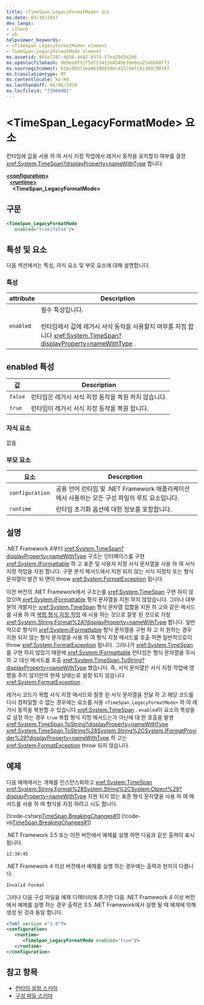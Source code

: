 ```yaml
---
title: <TimeSpan_LegacyFormatMode> 요소
ms.date: 03/30/2017
dev_langs:
- csharp
- vb
helpviewer_keywords:
- <TimeSpan_LegacyFormatMode> element
- TimeSpan_LegacyFormatMode element
ms.assetid: 865e7207-d050-4442-b574-57ea29d5e2d6
ms.openlocfilehash: 9d9eedf52f5d711412e4549e39e6ea23abb68ff3
ms.sourcegitcommit: b16c00371ea06398859ecd157defc81301c9070f
ms.translationtype: MT
ms.contentlocale: ko-KR
ms.lasthandoff: 06/06/2020
ms.locfileid: "73968901"
---
```

# <a name="timespan_legacyformatmode-element"></a>\<TimeSpan_LegacyFormatMode> 요소

런타임에 값을 사용 하 여 서식 지정 작업에서 레거시 동작을 유지할지 여부를 결정 <xref:System.TimeSpan?displayProperty=nameWithType> 합니다.

[**\<configuration>**](../configuration-element.md)\
&nbsp;&nbsp;[**\<runtime>**](runtime-element.md)\
&nbsp;&nbsp;&nbsp;&nbsp;**\<TimeSpan_LegacyFormatMode>**  

## <a name="syntax"></a>구문

```xml
<TimeSpan_LegacyFormatMode
   enabled="true|false"/>
```

## <a name="attributes-and-elements"></a>특성 및 요소

다음 섹션에서는 특성, 자식 요소 및 부모 요소에 대해 설명합니다.

### <a name="attributes"></a>특성

|attribute|Description|
|---------------|-----------------|
|`enabled`|필수 특성입니다.<br /><br /> 런타임에서 값에 레거시 서식 동작을 사용할지 여부를 지정 합니다 <xref:System.TimeSpan?displayProperty=nameWithType> .|

## <a name="enabled-attribute"></a>enabled 특성

|값|Description|
|-----------|-----------------|
|`false`|런타임은 레거시 서식 지정 동작을 복원 하지 않습니다.|
|`true`|런타임이 레거시 서식 지정 동작을 복원 합니다.|

### <a name="child-elements"></a>자식 요소

없음

### <a name="parent-elements"></a>부모 요소

|요소|Description|
|-------------|-----------------|
|`configuration`|공용 언어 런타임 및 .NET Framework 애플리케이션에서 사용하는 모든 구성 파일의 루트 요소입니다.|
|`runtime`|런타임 초기화 옵션에 대한 정보를 포함합니다.|

## <a name="remarks"></a>설명

.NET Framework 4부터 <xref:System.TimeSpan?displayProperty=nameWithType> 구조는 인터페이스를 구현 <xref:System.IFormattable> 하 고 표준 및 사용자 지정 서식 문자열을 사용 하 여 서식 지정 작업을 지원 합니다. 구문 분석 메서드에서 지원 되지 않는 서식 지정자 또는 형식 문자열이 발견 되 면이 throw <xref:System.FormatException> 됩니다.

이전 버전의 .NET Framework에서 구조는를 <xref:System.TimeSpan> 구현 하지 않았으며 <xref:System.IFormattable> 형식 문자열을 지원 하지 않았습니다. 그러나 대부분의 개발자는 <xref:System.TimeSpan> 형식 문자열 집합을 지원 하 고와 같은 메서드를 사용 하 여 [복합 형식 지정 작업](../../../../standard/base-types/composite-formatting.md) 에 사용 하는 것으로 잘못 된 것으로 가정 <xref:System.String.Format%2A?displayProperty=nameWithType> 합니다. 일반적으로 형식이 <xref:System.IFormattable> 형식 문자열을 구현 하 고 지 원하는 경우 지원 되지 않는 형식 문자열을 사용 하 여 형식 지정 메서드를 호출 하면 일반적으로이 throw <xref:System.FormatException> 됩니다. 그러나가 <xref:System.TimeSpan> 를 구현 하지 않았기 때문에 <xref:System.IFormattable> 런타임은 형식 문자열을 무시 하 고 대신 메서드를 호출 <xref:System.TimeSpan.ToString?displayProperty=nameWithType> 했습니다. 즉, 서식 문자열은 서식 지정 작업에 영향을 주지 않지만의 현재 상태는로 설정 되지 않습니다 <xref:System.FormatException> .

레거시 코드가 복합 서식 지정 메서드와 잘못 된 서식 문자열을 전달 하 고 해당 코드를 다시 컴파일할 수 없는 경우에는 요소를 사용 `<TimeSpan_LegacyFormatMode>` 하 여 레거시 동작을 복원할 수 있습니다 <xref:System.TimeSpan> . `enabled`이 요소의 특성을로 설정 하는 경우 `true` 복합 형식 지정 메서드는가 아닌에 대 한 호출을 발생 <xref:System.TimeSpan.ToString?displayProperty=nameWithType> <xref:System.TimeSpan.ToString%28System.String%2CSystem.IFormatProvider%29?displayProperty=nameWithType> 하 고는 <xref:System.FormatException> throw 되지 않습니다.

## <a name="example"></a>예제

다음 예제에서는 개체를 인스턴스화하고 <xref:System.TimeSpan> <xref:System.String.Format%28System.String%2CSystem.Object%29?displayProperty=nameWithType> 지원 되지 않는 표준 형식 문자열을 사용 하 여 메서드를 사용 하 여 형식을 지정 하려고 시도 합니다.

[!code-csharp[TimeSpan.BreakingChanges#1](../../../../../samples/snippets/csharp/VS_Snippets_CLR/timespan.breakingchanges/cs/legacyformatmode1.cs#1)]
[!code-vb[TimeSpan.BreakingChanges#1](../../../../../samples/snippets/visualbasic/VS_Snippets_CLR/timespan.breakingchanges/vb/legacyformatmode1.vb#1)]

.NET Framework 3.5 또는 이전 버전에서 예제를 실행 하면 다음과 같은 출력이 표시 됩니다.

```console
12:30:45
```

.NET Framework 4 이상 버전에서 예제를 실행 하는 경우에는 출력과 현저히 다릅니다.

```console
Invalid Format
```

그러나 다음 구성 파일을 예제 디렉터리에 추가한 다음 .NET Framework 4 이상 버전에서 예제를 실행 하는 경우 출력은 3.5 .NET Framework에서 실행 될 때 예제에 의해 생성 된 것과 동일 합니다.

```xml
<?xml version ="1.0"?>
<configuration>
   <runtime>
      <TimeSpan_LegacyFormatMode enabled="true"/>
   </runtime>
</configuration>
```

## <a name="see-also"></a>참고 항목

- [런타임 설정 스키마](index.md)
- [구성 파일 스키마](../index.md)
